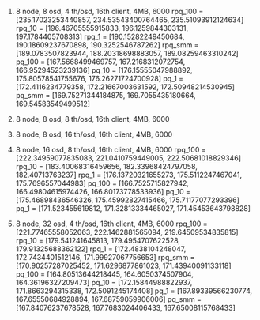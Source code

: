 1. 8 node, 8 osd, 4 th/osd, 16th client, 4MB, 6000
rpq_100 =  [235.17023253440857, 234.53543400764465, 235.51093912124634]
rpq_10 =  [196.46705555915833, 196.1259844303131, 197.1784405708313]
rpq_1 = [190.15282249450684, 190.18609237670898, 190.3252546787262]
rpq_smm = [189.0783507823944, 188.20318698883057, 189.08259463310242]
pq_100 =  [167.5668499469757, 167.2168312072754, 166.95294523239136]
pq_10 =  [176.15555047988892, 175.80578541755676, 176.26271724700928]
pq_1 =  [172.4116234779358, 172.21667003631592, 172.50948214530945]
pq_smm =  [169.75271344184875, 169.7055435180664, 169.54583549499512]

2. 8 node, 8 osd, 8 th/osd, 16th client, 4MB, 6000
3. 8 node, 8 osd, 16 th/osd, 16th client, 4MB, 6000

4. 8 node, 16 osd, 8 th/osd, 16th client, 4MB, 6000
rpq_100 =  [222.34959077835083, 221.0410759449005, 222.50681018829346]
rpq_10 =  [183.40068316459656, 182.33968424797058, 182.40713763237]
rpq_1 =  [176.13720321655273, 175.5112247467041, 175.7696557044983]
pq_100 =  [166.7525715827942, 166.49804615974426, 166.80173778533936]
pq_10 =  [175.46898436546326, 175.45992827415466, 175.71177077293396]
pq_1 =  [171.523455619812, 171.32813334465027, 171.45453643798828]

5. 8 node, 32 osd, 4 th/osd, 16th client, 4MB, 6000
rpq_100 =  [221.77465558052063, 222.1462881565094, 219.64509534835815]
rpq_10 =  [179.541241645813, 179.4954707622528, 179.91325688362122]
rpq_1 =  [172.4838104248047, 172.7434401512146, 171.99927067756653]
rpq_smm =  [170.90257287025452, 171.6296877861023, 171.43940091133118]
pq_100 =  [164.80513644218445, 164.6050374507904, 164.36196327209473]
pq_10 =  [172.15844988822937, 171.8663294315338, 172.5091245174408]
pq_1 =  [167.89339566230774, 167.65550684928894, 167.68759059906006]
pq_smm =  [167.84076237678528, 167.7683024406433, 167.65008115768433]
